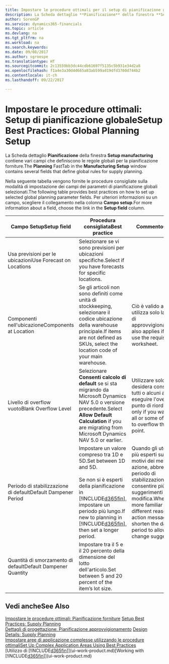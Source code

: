```yaml
---
title: Impostare le procedure ottimali per il setup di pianificazione globale | Microsoft Docs
description: La Scheda dettaglio **Pianificazione** della finestra **Setup manufacturing** contiene vari campi che definiscono le regole globali per la pianificazione forniture.
author: SorenGP
ms.service: dynamics365-financials
ms.topic: article
ms.devlang: na
ms.tgt_pltfrm: na
ms.workload: na
ms.search.keywords: 
ms.date: 09/08/2017
ms.author: sgroespe
ms.translationtype: HT
ms.sourcegitcommit: 2c13559bb3dc44cdb61697f5135c5b931e34d2a8
ms.openlocfilehash: f1a4e3a30d4d665a83ab599ad19dfd3760d744b2
ms.contentlocale: it-ch
ms.lasthandoff: 09/22/2017

---
```

# <a name="setup-best-practices-global-planning-setup"></a><span data-ttu-id="a89a0-103">Impostare le procedure ottimali: Setup di pianificazione globale</span><span class="sxs-lookup"><span data-stu-id="a89a0-103">Setup Best Practices: Global Planning Setup</span></span>
<span data-ttu-id="a89a0-104">La Scheda dettaglio **Pianificazione** della finestra **Setup manufacturing** contiene vari campi che definiscono le regole globali per la pianificazione forniture.</span><span class="sxs-lookup"><span data-stu-id="a89a0-104">The **Planning** FastTab in the **Manufacturing Setup** window contains several fields that define global rules for supply planning.</span></span>  

 <span data-ttu-id="a89a0-105">Nella seguente tabella vengono fornite le procedure consigliate sulla modalità di impostazione dei campi dei parametri di pianificazione globali selezionati.</span><span class="sxs-lookup"><span data-stu-id="a89a0-105">The following table provides best practices on how to set up selected global planning parameter fields.</span></span> <span data-ttu-id="a89a0-106">Per ulteriori informazioni su un campo, scegliere il collegamento nella colonna **Campo setup**.</span><span class="sxs-lookup"><span data-stu-id="a89a0-106">For more information about a field, choose the link in the **Setup field** column.</span></span>  

|<span data-ttu-id="a89a0-107">Campo Setup</span><span class="sxs-lookup"><span data-stu-id="a89a0-107">Setup field</span></span>|<span data-ttu-id="a89a0-108">Procedura consigliata</span><span class="sxs-lookup"><span data-stu-id="a89a0-108">Best practice</span></span>|<span data-ttu-id="a89a0-109">Commento</span><span class="sxs-lookup"><span data-stu-id="a89a0-109">Comment</span></span>|  
|-----------------|-------------------|-------------|  
|<span data-ttu-id="a89a0-110">Usa previsioni per le ubicazioni</span><span class="sxs-lookup"><span data-stu-id="a89a0-110">Use Forecast on Locations</span></span>|<span data-ttu-id="a89a0-111">Selezionare se vi sono previsioni per ubicazioni specifiche.</span><span class="sxs-lookup"><span data-stu-id="a89a0-111">Select if you have forecasts for specific locations.</span></span>||  
|<span data-ttu-id="a89a0-112">Componenti nell'ubicazione</span><span class="sxs-lookup"><span data-stu-id="a89a0-112">Components at Location</span></span>|<span data-ttu-id="a89a0-113">Se gli articoli non sono definiti come unità di stockkeeping, selezionare il codice ubicazione della warehouse principale.</span><span class="sxs-lookup"><span data-stu-id="a89a0-113">If items are not defined as SKUs, select the location code of your main warehouse.</span></span>|<span data-ttu-id="a89a0-114">Ciò è valido anche se si utilizza solo la richiesta di approvvigionamento.</span><span class="sxs-lookup"><span data-stu-id="a89a0-114">This also applies if you only use the requisition worksheet.</span></span>|  
|<span data-ttu-id="a89a0-115">Livello di overflow vuoto</span><span class="sxs-lookup"><span data-stu-id="a89a0-115">Blank Overflow Level</span></span>|<span data-ttu-id="a89a0-116">Selezionare **Consenti calcolo di default** se si sta migrando da Microsoft Dynamics NAV 5.0 o versione precedente.</span><span class="sxs-lookup"><span data-stu-id="a89a0-116">Select **Allow Default Calculation** if you are migrating from Microsoft Dynamics NAV 5.0 or earlier.</span></span>|<span data-ttu-id="a89a0-117">Utilizzare solo se si desidera consentire a tutti o alcuni articoli di eseguire l'overflow del punto di riordino.</span><span class="sxs-lookup"><span data-stu-id="a89a0-117">Use only if you want to allow all or some of your items to overflow the reorder point.</span></span>|  
|<span data-ttu-id="a89a0-118">Periodo di stabilizzazione di default</span><span class="sxs-lookup"><span data-stu-id="a89a0-118">Default Dampener Period</span></span>|<span data-ttu-id="a89a0-119">Impostare un valore compreso tra 1D e 5D.</span><span class="sxs-lookup"><span data-stu-id="a89a0-119">Set between 1D and 5D.</span></span><br /><br /> <span data-ttu-id="a89a0-120">Se non si è esperti della pianificazione in [!INCLUDE[d365fin](includes/d365fin_md.md)], impostare un periodo più lungo.</span><span class="sxs-lookup"><span data-stu-id="a89a0-120">If new to planning in [!INCLUDE[d365fin](includes/d365fin_md.md)], then set a longer period.</span></span>|<span data-ttu-id="a89a0-121">Quando gli utenti sono più esperti sui diversi motivi dei messaggi di azione, abbreviare il periodo di stabilizzazione per consentire più suggerimenti di modifica.</span><span class="sxs-lookup"><span data-stu-id="a89a0-121">When users are more familiar with the different reasons for action messages, then shorten the dampener period to allow more change suggestions.</span></span>|  
|<span data-ttu-id="a89a0-122">Quantità di smorzamento di default</span><span class="sxs-lookup"><span data-stu-id="a89a0-122">Default Dampener Quantity</span></span>|<span data-ttu-id="a89a0-123">Impostare tra il 5 e il 20 percento della dimensione del lotto dell'articolo.</span><span class="sxs-lookup"><span data-stu-id="a89a0-123">Set between 5 and 20 percent of the item’s lot size.</span></span>||  

## <a name="see-also"></a><span data-ttu-id="a89a0-124">Vedi anche</span><span class="sxs-lookup"><span data-stu-id="a89a0-124">See Also</span></span>  
 <span data-ttu-id="a89a0-125">[Impostare le procedure ottimali: Pianificazione forniture](setup-best-practices-supply-planning.md) </span><span class="sxs-lookup"><span data-stu-id="a89a0-125">[Setup Best Practices: Supply Planning](setup-best-practices-supply-planning.md) </span></span>  
 <span data-ttu-id="a89a0-126">[Dettagli di progettazione: Pianificazione approvvigionamento](design-details-supply-planning.md) </span><span class="sxs-lookup"><span data-stu-id="a89a0-126">[Design Details: Supply Planning](design-details-supply-planning.md) </span></span>  
 [<span data-ttu-id="a89a0-127">Impostare aree di applicazione complesse utilizzando le procedure ottimali</span><span class="sxs-lookup"><span data-stu-id="a89a0-127">Set Up Complex Application Areas Using Best Practices</span></span>](set-up-complex-application-areas-using-best-practices.md)  
 <span data-ttu-id="a89a0-128">[Utilizzo di [!INCLUDE[d365fin](includes/d365fin_md.md)]](ui-work-product.md)</span><span class="sxs-lookup"><span data-stu-id="a89a0-128">[Working with [!INCLUDE[d365fin](includes/d365fin_md.md)]](ui-work-product.md)</span></span>

